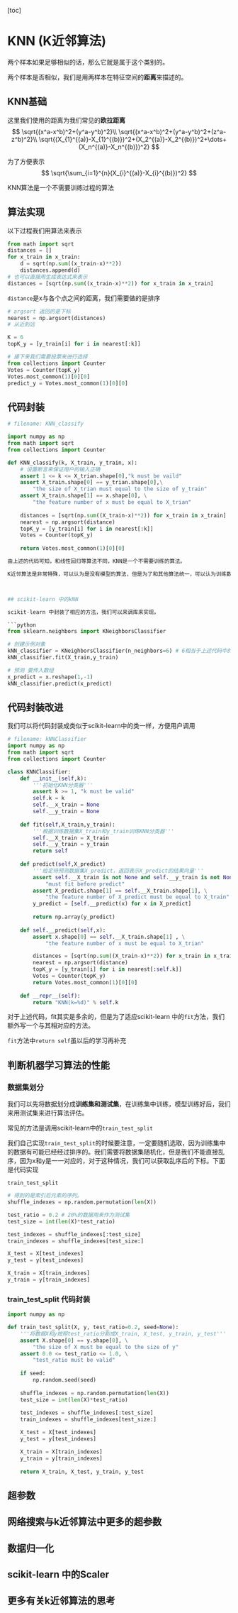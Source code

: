 [toc]

# KNN (K近邻算法)

两个样本如果足够相似的话，那么它就是属于这个类别的。

 两个样本是否相似，我们是用两样本在特征空间的**距离**来描述的。

## KNN基础

这里我们使用的距离为我们常见的**欧拉距离**
$$
\sqrt{(x^a-x^b)^2+(y^a-y^b)^2}\\
\sqrt{(x^a-x^b)^2+(y^a-y^b)^2+(z^a-z^b)^2}\\
\sqrt{(X_{1}^{(a)}-X_{1}^{(b)})^2+(X_2^{(a)}-X_2^{(b)})^2+\dots+(X_n^{(a)}-X_n^{(b)})^2}
$$

为了方便表示
$$
\sqrt{\sum_{i=1}^{n}(X_{i}^{(a)}-X_{i}^{(b)})^2}
$$



KNN算法是一个不需要训练过程的算法

## 算法实现

以下过程我们用算法来表示

```python
from math import sqrt
distances = []
for x_train in x_train:
    d = sqrt(np.sum((x_train-x)**2))
    distances.append(d) 
# 也可以直接用生成表达式来表示
distances = [sqrt(np.sum((x_train-x)**2)) for x_train in x_train]
```

  `distance`是x与各个点之间的距离，我们需要做的是排序

```python
# argsort 返回的是下标
nearest = np.argsort(distances)
# 从近到远

K = 6
topK_y = [y_train[i] for i in nearest[:k]]

# 接下来我们需要投票来进行选择
from collections import Counter
Votes = Counter(topK_y)
Votes.most_common(1)[0][0]
predict_y = Votes.most_common(1)[0][0]
```

 

## 代码封装

```python
# filename: KNN_classify

import numpy as np
from math import sqrt
from collections import Counter

def KNN_classify(k, X_train, y_train, x):
    # 设置断言来保证用户的输入正确
    assert 1 <= k <= X_trian.shape[0],"k must be vaild"
    assert X_train.shape[0] == y_trian.shape[0],\
    	"the size of X_trian must equal to the size of y_train"
    assert X_train.shape[1] == x.shape[0], \
    	"the feature number of x must be equal to X_trian"
    
    distances = [sqrt(np.sum((X_train-x)**2)) for x_train in x_train]
    nearest = np.argsort(distance)
    topK_y = [y_train[i] for i in nearest[:k]]
    Votes = Counter(topK_y)
   	
    return Votes.most_common(1)[0][0]

由上述的代码可知，和线性回归等算法不同，KNN是一个不需要训练的算法。

K近邻算法是非常特殊，可以认为是没有模型的算法，但是为了和其他算法统一，可以认为训练数据集就是模型本身。



## scikit-learn 中的kNN

scikit-learn 中封装了相应的方法，我们可以来调库来实现。

```python
from sklearn.neighbors import KNeighborsClassifier

# 创建示例对象
kNN_classifier = KNeighborsClassifier(n_neighbors=6) # 6相当于上述代码中的K
kNN_classifier.fit(X_train,y_train)

# 预测 要传入数组
x_predict = x.reshape(1,-1)
kNN_classifier.predict(x_predict)
```



## 代码封装改进

我们可以将代码封装成类似于scikit-learn中的类一样，方便用户调用

```python
# filename: kNNClassifier
import numpy as np
from math import sqrt
from collections import Counter

class KNNClassifier:
    def __init__(self,k):
        '''初始化KNN分类器'''
        assert k >= 1, "k must be valid"
        self.k = k
        self.__x_train = None
        self.__y_train = None
   
	def fit(self,X_train,y_train):
        '''根据训练数据集X_train和y_train训练KNN分类器'''
        self.__X_train = X_train
        self.__y_train = y_train    
        return self
    
    def predict(self,X_predict)
    	'''给定待预测数据集X_predict，返回表示X_predict的结果向量'''
        assert self.__X_train is not None and self.__y_train is not None,\
        	"must fit before predict"
        assert X_predict.shape[1] == self.__X_train.shape[1], \
        	"the feature number of X_predict must be equal to X_train"
    	y_predict = [self.__predict(x) for x in X_predict]
        
        return np.array(y_predict)
        
    def self.__predict(self,x):
        assert x.shape[0] == self.__X_train.shape[1] , \
        	"the feature number of x must be equal to X_trian"

        distances = [sqrt(np.sum((X_train-x)**2)) for x_train in x_train]
        nearest = np.argsort(distance)
        topK_y = [y_train[i] for i in nearest[:self.k]]
        Votes = Counter(topK_y)
        return Votes.most_common(1)[0][0]
    
   	def __repr__(self):
        return "KNN(k=%d)" % self.k
```

对于上述代码，fit其实是多余的，但是为了适应scikit-learn 中的`fit`方法，我们额外写一个与其相对应的方法。

`fit`方法中`return self`虽以后的学习再补充

## 判断机器学习算法的性能

### 数据集划分

我们可以先将数据划分成**训练集和测试集**，在训练集中训练，模型训练好后，我们来用测试集来进行算法评估。

常见的方法是调用scikit-learn中的`train_test_split`

我们自己实现`train_test_split`的时候要注意，一定要随机选取，因为训练集中的数据有可能已经经过排序的。我们需要将数据集随机化，但是我们不能直接乱序，因为x和y是一一对应的，对于这种情况，我们可以获取乱序后的下标。下面是代码实现

`train_test_split`

```python
# 得到的是索引后元素的序列。
shuffle_indexes = np.random.permutation(len(X))

test_ratio = 0.2 # 20%的数据用来作为测试集
test_size = int(len(X)*test_ratio)

test_indexes = shuffle_indexes[:test_size] 
train_indexes = shuffle_indexes[test_size:]

X_test = X[test_indexes]
y_test = y[test_indexes]

X_train = X[train_indexes]
y_train = y[train_indexes]
```

### train_test_split 代码封装

```python
import numpy as np

def train_test_split(X, y, test_ratio=0.2, seed=None):
    '''将数据X和y按照test_ratio分割成X_train, X_test, y_train, y_test'''
    assert X.shape[0] == y.shape[0], \
    	"the size of X must be equal to the size of y"
   	assert 0.0 <= test_ratio <= 1.0, \
    	"test_ratio must be valid"
        
    if seed:
        np.random.seed(seed)
        
   	shuffle_indexes = np.random.permutation(len(X))
    test_size = int(len(X)*test_ratio)
    
    test_indexes = shuffle_indexes[:test_size] 
    train_indexes = shuffle_indexes[test_size:]

    X_test = X[test_indexes]
    y_test = y[test_indexes]

    X_train = X[train_indexes]
    y_train = y[train_indexes]
    
    return X_train, X_test, y_train, y_test
```





## 超参数



## 网络搜索与k近邻算法中更多的超参数



## 数据归一化



## scikit-learn 中的Scaler



## 更多有关k近邻算法的思考


